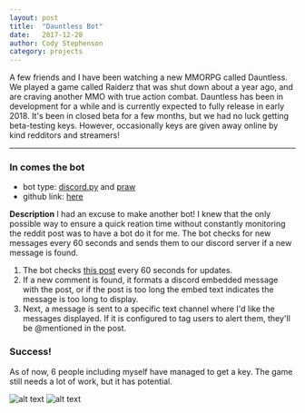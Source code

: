 ```yaml
---
layout: post
title:  "Dauntless Bot"
date:   2017-12-28
author: Cody Stephenson
category: projects
---
```


A few friends and I have been watching a new MMORPG called Dauntless. We played a game called Raiderz that was shut down about a year ago, and are craving another MMO with true action combat. Dauntless has been in development for a while and is currently expected to fully release in early 2018. It's been in closed beta for a few months, but we had no luck getting beta-testing keys. However, occasionally keys are given away online by kind redditors and streamers!

----

### In comes the bot
* bot type: [discord.py](https://github.com/Rapptz/discord.py) and [praw](https://praw.readthedocs.io/en/latest/#)
* github link: [here](https://github.com/zenxr/dauntless_watcher_bot)

**Description**
I had an excuse to make another bot! I knew that the only possible way to ensure a quick reation time without constantly monitoring the reddit post was to have a bot do it for me. The bot checks for new messages every 60 seconds and sends them to our discord server if a new message is found.

1. The bot checks [this post](https://www.reddit.com/r/dauntless/comments/7jl6k3/reminder_sellingbegging_codes_is_not_allowed_if/?sort=new) every 60 seconds for updates.
2.	If a new comment is found, it formats a discord embedded message with the post, or if the post is too long the embed text indicates the message is too long to display.
3.	Next, a message is sent to a specific text channel where I'd like the messages displayed. If it is configured to tag users to alert them, they'll be @mentioned in the post.


### Success!
As of now, 6 people including myself have managed to get a key. The game still needs a lot of work, but it has potential.

![alt text]({{site.baseurl}}/img/blog_images/discord_reddit_success.png "bot screenshot")
![alt text]({{site.baseurl}}/img/blog_images/discord_reddit_success2.png "bot screenshot")
